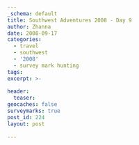 ```yaml
---
_schema: default
title: Southwest Adventures 2008 - Day 9
author: Zhanna
date: 2008-09-17
categories:
  - travel
  - southwest
  - '2008'
  - survey mark hunting  
tags:
excerpt: >- 
  
header:
  teaser:
geocaches: false
surveymarks: true
post_id: 224
layout: post
   
---
```


<!--
Canyon de Chelly

After breakfast did White House Ruins hike, then did rest of South Rim overlooks that we didn't get to see yesterday.  The vortex hat was busy again: rain started at Face Rock overlook and was pouring by Spider Rock overlook.  Came back to room to get dried off, then did the North Rim overlooks, with the exception of Ledge Rock, which we couldn't find.  It seemed to be the blocked off road at around mile 5.5. Awesome ruins, especially Antelope House (with antelope pictographs running up side of cliff). Photos of R at Mummy Cave.  We asked at the visitors center before leaving on Thursday--Ledge House has been closed for 5 years because of vandalism and resident complaints; and the monument atop the hill across the bridge from the visitor's center supposedly is a survey monument of some kind, as we had suspected, although it is not accessible. 

Food: Junction Restaurant at Best Western. Breakfast: Junction "Blue" overlook (blue corn pancakes, 2 strips of bacon [not blue]); 2 eggs, chicken fried steak, frybread, home fries (R); coffee and cranberry juice.  Dinner: mutton stew for both, Navajo tortilla.  Lemonade and water. Saw "Ben", our guide (the father) at the Junction Restaurant in the morning!

-->

